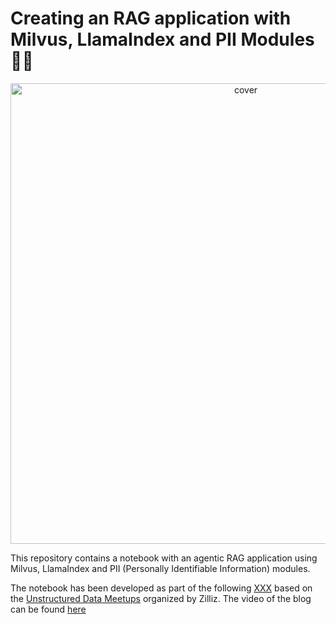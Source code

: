 # Creating an RAG application with Milvus, LlamaIndex and PII Modules 🧑‍✈️

<p align="center">
<img width="737" alt="cover" src="https://github.com/user-attachments/assets/1478b1fe-e436-41f0-8d65-dff2c6cb84a8">
</p>

This repository contains a notebook with an agentic RAG application using Milvus, LlamaIndex and PII (Personally Identifiable Information) modules.

The notebook has been developed as part of the following [XXX](https://zilliz.com/blog/agentic-rag-using-claude-3.5-sonnet-llamaindex-and-milvus) based on the [Unstructured Data Meetups](https://zilliz.com/community/unstructured-data-meetup) organized by Zilliz. The video of the blog can be found [here]([https://www.youtube.com/watch?v=PM52EVwzB2A&t=1915s](https://www.youtube.com/watch?v=MDHyrhrulWo&t=453s))
